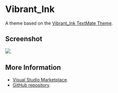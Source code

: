 # Vibrant_Ink

A theme based on the [Vibrant_Ink TextMate Theme](http://colorsublime.com/theme/Vibrant_Ink).


## Screenshot
![](https://raw.githubusercontent.com/gerane/VSCodeThemes/master/gerane.Theme-Vibrant_Ink/screenshot.png).


## More Information
* [Visual Studio Marketplace](https://marketplace.visualstudio.com/items/gerane.Theme-VibrantInk).
* [GitHub repository](https://github.com/gerane/VSCodeThemes).
